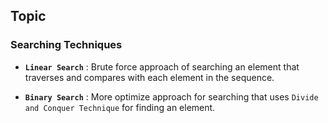 ## **Topic**
### **Searching Techniques**

- **`Linear Search`** : Brute force approach of searching an element that traverses and compares with each element in the sequence.

- **`Binary Search`** : More optimize approach for searching that uses `Divide and Conquer Technique` for finding an element.